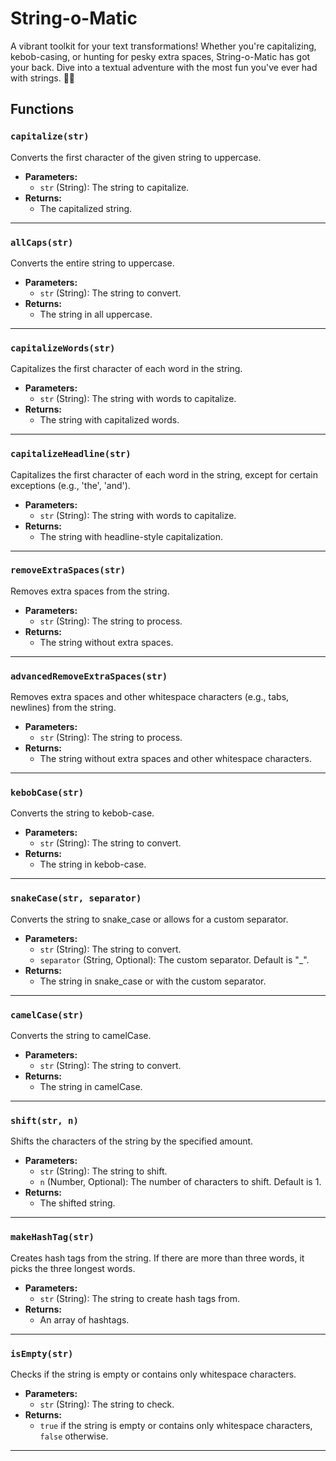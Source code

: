 # String-o-Matic

A vibrant toolkit for your text transformations! Whether you're capitalizing, kebob-casing, or hunting for pesky extra spaces, String-o-Matic has got your back. Dive into a textual adventure with the most fun you've ever had with strings. 🎉📝

## Functions

### `capitalize(str)`

Converts the first character of the given string to uppercase.

- **Parameters:**
  - `str` (String): The string to capitalize.
- **Returns:** 
  - The capitalized string.

---

### `allCaps(str)`

Converts the entire string to uppercase.

- **Parameters:**
  - `str` (String): The string to convert.
- **Returns:** 
  - The string in all uppercase.

---

### `capitalizeWords(str)`

Capitalizes the first character of each word in the string.

- **Parameters:**
  - `str` (String): The string with words to capitalize.
- **Returns:** 
  - The string with capitalized words.

---

### `capitalizeHeadline(str)`

Capitalizes the first character of each word in the string, except for certain exceptions (e.g., 'the', 'and').

- **Parameters:**
  - `str` (String): The string with words to capitalize.
- **Returns:** 
  - The string with headline-style capitalization.

---

### `removeExtraSpaces(str)`

Removes extra spaces from the string.

- **Parameters:**
  - `str` (String): The string to process.
- **Returns:** 
  - The string without extra spaces.

---

### `advancedRemoveExtraSpaces(str)`

Removes extra spaces and other whitespace characters (e.g., tabs, newlines) from the string.

- **Parameters:**
  - `str` (String): The string to process.
- **Returns:** 
  - The string without extra spaces and other whitespace characters.

---

### `kebobCase(str)`

Converts the string to kebob-case.

- **Parameters:**
  - `str` (String): The string to convert.
- **Returns:** 
  - The string in kebob-case.

---

### `snakeCase(str, separator)`

Converts the string to snake_case or allows for a custom separator.

- **Parameters:**
  - `str` (String): The string to convert.
  - `separator` (String, Optional): The custom separator. Default is "_".
- **Returns:** 
  - The string in snake_case or with the custom separator.

---

### `camelCase(str)`

Converts the string to camelCase.

- **Parameters:**
  - `str` (String): The string to convert.
- **Returns:** 
  - The string in camelCase.

---

### `shift(str, n)`

Shifts the characters of the string by the specified amount.

- **Parameters:**
  - `str` (String): The string to shift.
  - `n` (Number, Optional): The number of characters to shift. Default is 1.
- **Returns:** 
  - The shifted string.

---

### `makeHashTag(str)`

Creates hash tags from the string. If there are more than three words, it picks the three longest words.

- **Parameters:**
  - `str` (String): The string to create hash tags from.
- **Returns:** 
  - An array of hashtags.

---

### `isEmpty(str)`

Checks if the string is empty or contains only whitespace characters.

- **Parameters:**
  - `str` (String): The string to check.
- **Returns:** 
  - `true` if the string is empty or contains only whitespace characters, `false` otherwise.

---